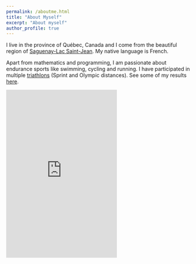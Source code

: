 ```yaml
---
permalink: /aboutme.html
title: "About Myself"
excerpt: "About myself"
author_profile: true
---
```


I live in the province of Québec, Canada and I come from the beautiful region of [Saguenay-Lac Saint-Jean](https://fr.wikipedia.org/wiki/Saguenay%E2%80%93Lac-Saint-Jean). My native language is French.

Apart from mathematics and programming, I am passionate about endurance sports like swimming, cycling and running. I have participated in multiple [triathlons](https://en.wikipedia.org/wiki/Triathlon) (Sprint and Olympic distances). See some of my results [here](https://www.sportstats.ca/search-results.xhtml?query=David%20Ayotte%20Roberval&companies=[1]).

<iframe height='454' width='300' frameborder='0' allowtransparency='true' scrolling='no' src='https://www.strava.com/athletes/23791996/latest-rides/5d9c012b34d97cfc300262a6e5581406732f9fd4'></iframe>
